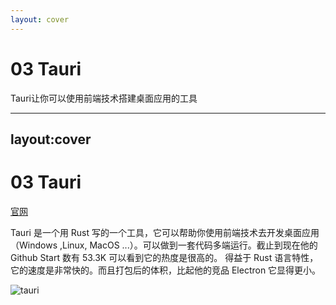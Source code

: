 ```yaml
---
layout: cover
---
```

# 03 Tauri
<div class="flex justify-center">
<p class="w-80 text-center text-zinc-300">Tauri让你可以使用前端技术搭建桌面应用的工具</p>
</div>

---
layout:cover
---
# 03 Tauri

[官网](https://tauri.app/)

<div grid="~ cols-2 gap-4">

<div class="h-85 flex justify-center items-center">

<div v-if="$slidev.nav.clicks === 0" class="w-96 text-center">
<p>
Tauri 是一个用 Rust 写的一个工具，它可以帮助你使用前端技术去开发桌面应用（Windows ,Linux, MacOS ...）。可以做到一套代码多端运行。截止到现在他的Github Start 数有 53.3K 可以看到它的热度是很高的。
得益于 Rust 语言特性，它的速度是非常快的。而且打包后的体积，比起他的竞品 Electron 它显得更小。
</p>
</div>
</div>
<div class="flex justify-center flex-col h-85">

![tauri](https://d33wubrfki0l68.cloudfront.net/1d1ebfc2961637628617ac49c95ef70df8756cfa/f3d54/img/index/tauri_1_1_light.svg)
</div>

</div>